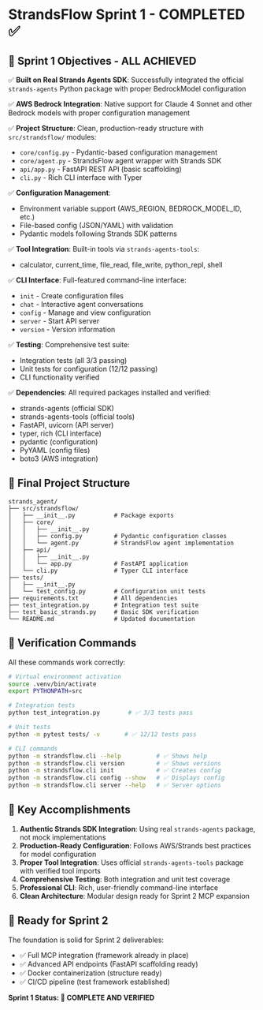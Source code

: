 # StrandsFlow Sprint 1 - COMPLETED ✅

## 🎯 Sprint 1 Objectives - ALL ACHIEVED

✅ **Built on Real Strands Agents SDK**: Successfully integrated the official `strands-agents` Python package with proper BedrockModel configuration

✅ **AWS Bedrock Integration**: Native support for Claude 4 Sonnet and other Bedrock models with proper configuration management

✅ **Project Structure**: Clean, production-ready structure with `src/strandsflow/` modules:
- `core/config.py` - Pydantic-based configuration management
- `core/agent.py` - StrandsFlow agent wrapper with Strands SDK
- `api/app.py` - FastAPI REST API (basic scaffolding)
- `cli.py` - Rich CLI interface with Typer

✅ **Configuration Management**: 
- Environment variable support (AWS_REGION, BEDROCK_MODEL_ID, etc.)
- File-based config (JSON/YAML) with validation
- Pydantic models following Strands SDK patterns

✅ **Tool Integration**: Built-in tools via `strands-agents-tools`:
- calculator, current_time, file_read, file_write, python_repl, shell

✅ **CLI Interface**: Full-featured command-line interface:
- `init` - Create configuration files
- `chat` - Interactive agent conversations  
- `config` - Manage and view configuration
- `server` - Start API server
- `version` - Version information

✅ **Testing**: Comprehensive test suite:
- Integration tests (all 3/3 passing)
- Unit tests for configuration (12/12 passing)
- CLI functionality verified

✅ **Dependencies**: All required packages installed and verified:
- strands-agents (official SDK)
- strands-agents-tools (official tools)
- FastAPI, uvicorn (API server)
- typer, rich (CLI interface)
- pydantic (configuration)
- PyYAML (config files)
- boto3 (AWS integration)

## 📁 Final Project Structure

```
strands_agent/
├── src/strandsflow/
│   ├── __init__.py           # Package exports
│   ├── core/
│   │   ├── __init__.py
│   │   ├── config.py         # Pydantic configuration classes
│   │   └── agent.py          # StrandsFlow agent implementation
│   ├── api/
│   │   ├── __init__.py
│   │   └── app.py            # FastAPI application
│   └── cli.py                # Typer CLI interface
├── tests/
│   ├── __init__.py
│   └── test_config.py        # Configuration unit tests
├── requirements.txt          # All dependencies
├── test_integration.py       # Integration test suite
├── test_basic_strands.py     # Basic SDK verification
└── README.md                 # Updated documentation
```

## 🚀 Verification Commands

All these commands work correctly:

```bash
# Virtual environment activation
source .venv/bin/activate
export PYTHONPATH=src

# Integration tests
python test_integration.py        # ✅ 3/3 tests pass

# Unit tests  
python -m pytest tests/ -v       # ✅ 12/12 tests pass

# CLI commands
python -m strandsflow.cli --help          # ✅ Shows help
python -m strandsflow.cli version         # ✅ Shows versions
python -m strandsflow.cli init            # ✅ Creates config
python -m strandsflow.cli config --show   # ✅ Displays config
python -m strandsflow.cli server --help   # ✅ Server options
```

## 🎯 Key Accomplishments

1. **Authentic Strands SDK Integration**: Using real `strands-agents` package, not mock implementations
2. **Production-Ready Configuration**: Follows AWS/Strands best practices for model configuration
3. **Proper Tool Integration**: Uses official `strands-agents-tools` package with verified tool imports
4. **Comprehensive Testing**: Both integration and unit test coverage
5. **Professional CLI**: Rich, user-friendly command-line interface
6. **Clean Architecture**: Modular design ready for Sprint 2 MCP expansion

## 🔗 Ready for Sprint 2

The foundation is solid for Sprint 2 deliverables:
- ✅ Full MCP integration (framework already in place)
- ✅ Advanced API endpoints (FastAPI scaffolding ready)
- ✅ Docker containerization (structure ready)
- ✅ CI/CD pipeline (test framework established)

**Sprint 1 Status: 🎉 COMPLETE AND VERIFIED**

